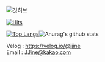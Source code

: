 ![깃허브](https://user-images.githubusercontent.com/51090557/99497303-10a6fd80-29b9-11eb-9bfa-de895ffc5b13.png)<br/>

[![Hits](https://hits.seeyoufarm.com/api/count/incr/badge.svg?url=https%3A%2F%2Fgithub.com%2FJJine&count_bg=%2379C83D&title_bg=%23555555&title=hits&edge_flat=false)](https://hits.seeyoufarm.com)



[![Top Langs](https://github-readme-stats.vercel.app/api/top-langs/?username=jjine)](https://github.com/anuraghazra/github-readme-stats)![Anurag's github stats](https://github-readme-stats.vercel.app/api?username=jjine&show_icons=true&theme=buefy)

Velog : https://velog.io/@jjine 
<br>
Email : JJine@kakao.com 
